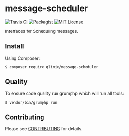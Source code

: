 # message-scheduler

[![Travis CI](https://api.travis-ci.org/qlimix/message-scheduler.svg?branch=master)](https://travis-ci.org/qlimix/message-scheduler)
[![Packagist](https://img.shields.io/packagist/v/qlimix/message-scheduler.svg)](https://packagist.org/packages/qlimix/message-scheduler)
[![MIT License](https://img.shields.io/badge/license-MIT-brightgreen.svg)](https://github.com/qlimix/message-scheduler/blob/master/LICENSE)

Interfaces for Scheduling messages.

## Install

Using Composer:

~~~
$ composer require qlimix/message-scheduler
~~~

## Quality
To ensure code quality run grumphp which will run all tools:

~~~
$ vendor/bin/grumphp run
~~~

## Contributing

Please see [CONTRIBUTING](CONTRIBUTING.md) for details.
